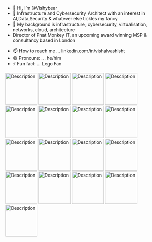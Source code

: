 - 👋 Hi, I’m @Vishybear
- 👀 Infrastructure and Cybersecurity Architect with an interest in AI,Data,Security & whatever else tickles my fancy
- 🌱 My background is infrastructure, cybersecurity, virtualisation, networks, cloud, architecture
- Director of Phat Monkey IT, an upcoming award winning MSP & consultancy based in London
<!--- - 💞️ I’m looking to collaborate on ... --->
- 📫 How to reach me ... linkedin.com/in/vishalvashisht
- 😄 Pronouns: ... he/him
- ⚡ Fun fact: ... Lego Fan

<!---
Vishybear/Vishybear is a ✨ special ✨ repository because its `README.md` (this file) appears on your GitHub profile.
You can click the Preview link to take a look at your changes.
--->
<img src="https://github.com/user-attachments/assets/f508575a-f59e-4ad7-bee9-6bd362df339f" alt="Description" width="100" height="100">
<img src="https://github.com/user-attachments/assets/d6a73391-8473-46cc-8ab0-276d2af64ffd" alt="Description" width="100" height="100">
<img src="https://github.com/user-attachments/assets/dd2dc35e-e8be-4ebe-8aef-0c82c67863b8" alt="Description" width="100" height="100">
<img src="https://github.com/user-attachments/assets/f63a7c8b-5f69-4af4-acb4-706ec0d4ead7" alt="Description" width="100" height="100">
<img src="https://github.com/user-attachments/assets/9be62b5e-7b20-40d9-922a-12837375db02" alt="Description" width="100" height="100">
<img src="https://github.com/user-attachments/assets/830a7321-9768-4e1c-b9af-d450ba033dc1" alt="Description" width="100" height="100">
<img src="https://github.com/user-attachments/assets/4ad11c14-8c74-4621-8518-8651f81004d9" alt="Description" width="100" height="100">
<img src="https://github.com/user-attachments/assets/a8f2df4f-fa33-48e3-b52e-5e26820342c6" alt="Description" width="100" height="100">
<img src="https://github.com/user-attachments/assets/3d4fba0b-b15e-49a1-9193-a3fd73ba4684" alt="Description" width="100" height="100">
<img src="https://github.com/user-attachments/assets/1f90fa17-22d0-489f-922b-c63e43bbd354" alt="Description" width="100" height="100">
<img src="https://github.com/user-attachments/assets/4c8455f4-81df-44b8-8958-d72aeb92f83c" alt="Description" width="100" height="100">
<img src="https://github.com/user-attachments/assets/d8e6ea20-0d3a-4310-9ee9-4ae46638865a" alt="Description" width="100" height="100">
<img src="https://github.com/user-attachments/assets/92dd8a7f-d34d-4e1a-a50f-ca75e51acd6a" alt="Description" width="100" height="100">
<img src="https://github.com/user-attachments/assets/53e7b2ae-cf61-40d2-b840-97988a449bbe" alt="Description" width="100" height="100">
<img src="https://github.com/user-attachments/assets/948beaa5-b352-4609-8a25-67f062a83736" alt="Description" width="100" height="100">
<img src="https://github.com/user-attachments/assets/ebf8e67a-4b74-4658-8e5d-9ebd8e9dd931" alt="Description" width="100" height="100">
<img src="https://github.com/user-attachments/assets/b259b3d1-146c-4d91-be61-5bb88927fe8b" alt="Description" width="100" height="100">


